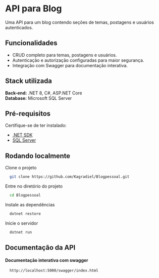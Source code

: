 # API para Blog  

Uma API para um blog contendo seções de temas, postagens e usuários autenticados.  

## Funcionalidades  

- CRUD completo para temas, postagens e usuários.  
- Autenticação e autorização configuradas para maior segurança.  
- Integração com Swagger para documentação interativa.  

## Stack utilizada  

**Back-end:** .NET 8, C#, ASP.NET Core  
**Database:** Microsoft SQL Server  

## Pré-requisitos  

Certifique-se de ter instalado:  
- [.NET SDK](https://dotnet.microsoft.com/download/dotnet)  
- [SQL Server](https://www.microsoft.com/sql-server)

## Rodando localmente

Clone o projeto

```bash
  git clone https://github.com/Kagradiel/Blogpessoal.git
```

Entre no diretório do projeto

```bash
  cd Blogpessoal
```

Instale as dependências

```bash
  dotnet restore
```

Inicie o servidor

```bash
  dotnet run
```


## Documentação da API

#### Documentação interativa com swagger

```
  http://localhost:5000/swagger/index.html
```






